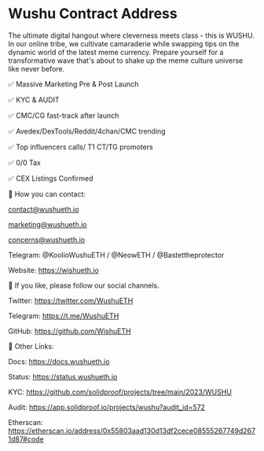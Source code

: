 # Wushu Contract Address
The ultimate digital hangout where cleverness meets class - this is WUSHU. In our online tribe, we cultivate camaraderie while swapping tips on the dynamic world of the latest meme currency. Prepare yourself for a transformative wave that's about to shake up the meme culture universe like never before.


✅ Massive Marketing Pre & Post Launch

✅ KYC & AUDIT

✅ CMC/CG fast-track after launch

✅ Avedex/DexTools/Reddit/4chan/CMC trending

✅ Top influencers calls/ T1 CT/TG promoters

✅ 0/0 Tax

✅ CEX Listings Confirmed

📌 How you can contact:

contact@wushueth.io

marketing@wushueth.io

concerns@wushueth.io

Telegram: @KoolioWushuETH / @NeowETH / @Bastettheprotector

Website: https://wishueth.io

🔔 If you like, please follow our social channels.

Twitter: https://twitter.com/WushuETH

Telegram: https://t.me/WushuETH

GitHub: https://github.com/WishuETH

🔗 Other Links:

Docs:  https://docs.wushueth.io

Status: https://status.wushueth.io

KYC: https://github.com/solidproof/projects/tree/main/2023/WUSHU

Audit: https://app.solidproof.io/projects/wushu?audit_id=572

Etherscan: https://etherscan.io/address/0x55803aad130d13df2cece08555267749d2671d87#code
